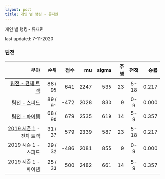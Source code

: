 ```yaml
---
layout: post
title: 개인 별 랭킹 - 류재민
---
```



개인 별 랭킹 - 류재민


last updated: 7-11-2020


### 팀전

| 분야 | 순위 | 점수 | mu | sigma | 주행 | 전적 | 승률 |
|---:|---:|---:|---:|---:|---:|:---:|---:|
| [팀전 - 전체 트랙](../team-full) | 88 / 95 | 641 | 2247 | 535 | 23 | 5-18 | 0.217 |
| [팀전 - 스피드](../team-speed) | 89 / 91 | -472 | 2028 | 833 | 9 | 0-9 | 0.000 |
| [팀전 - 아이템](../team-item) | 68 / 90 | 679 | 2535 | 619 | 14 | 5-9 | 0.357 |
| [2019 시즌 1](../teams-t2019_1) - 전체 트랙 | 31 / 37 | 579 | 2339 | 587 | 23 | 5-18 | 0.217 |
| 2019 시즌 1 - 스피드 | 29 / 32 | -486 | 2081 | 855 | 9 | 0-9 | 0.000 |
| 2019 시즌 1 - 아이템 | 25 / 33 | 500 | 2482 | 661 | 14 | 5-9 | 0.357 |
